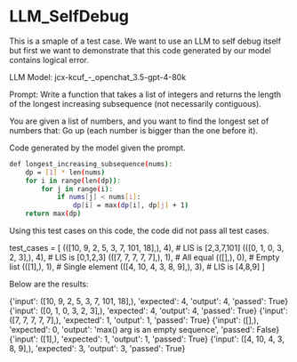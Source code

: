 # LLM_SelfDebug
This is a smaple of a test case. We want to use an LLM to self debug itself but first we want to demonstrate that this code generated by our model contains logical error. 

LLM Model:  jcx-kcuf_-_openchat_3.5-gpt-4-80k

Prompt: Write a function that takes a list of integers and returns the length of the longest increasing subsequence (not necessarily contiguous).

You are given a list of numbers, and you want to find the longest set of numbers that: Go up (each number is bigger than the one before it).


Code generated by the model given the prompt.

```bash
def longest_increasing_subsequence(nums):
    dp = [1] * len(nums)
    for i in range(len(dp)):
        for j in range(i):
            if nums[j] < nums[i]:
                dp[i] = max(dp[i], dp[j] + 1)
    return max(dp)
```

Using this test cases on this code, the code did not pass all test cases.

test_cases = [
    (([10, 9, 2, 5, 3, 7, 101, 18],), 4),  # LIS is [2,3,7,101]
    (([0, 1, 0, 3, 2, 3],), 4),           # LIS is [0,1,2,3]
    (([7, 7, 7, 7, 7],), 1),              # All equal
    (([],), 0),                           # Empty list
    (([1],), 1),                          # Single element
    (([4, 10, 4, 3, 8, 9],), 3),          # LIS is [4,8,9]
]

Below are the results:

{'input': ([10, 9, 2, 5, 3, 7, 101, 18],), 'expected': 4, 'output': 4, 'passed': True}
{'input': ([0, 1, 0, 3, 2, 3],), 'expected': 4, 'output': 4, 'passed': True}
{'input': ([7, 7, 7, 7, 7],), 'expected': 1, 'output': 1, 'passed': True}
{'input': ([],), 'expected': 0, 'output': 'max() arg is an empty sequence', 'passed': False}
{'input': ([1],), 'expected': 1, 'output': 1, 'passed': True}
{'input': ([4, 10, 4, 3, 8, 9],), 'expected': 3, 'output': 3, 'passed': True}


